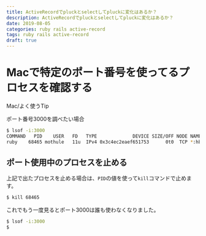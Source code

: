 ```yaml
---
title: ActiveRecordでpluckとselectしてpluckに変化はあるか？
description: ActiveRecordでpluckとselectしてpluckに変化はあるか？
date: 2019-08-05
categories: ruby rails active-record
tags: ruby rails active-record
draft: true
---
```


# Macで特定のポート番号を使ってるプロセスを確認する

Mac/よく使うTip

ポート番号3000を調べたい場合
```sh
$ lsof -i:3000
COMMAND   PID    USER   FD   TYPE             DEVICE SIZE/OFF NODE NAME
ruby    68465 mothule   11u  IPv4 0x3c4ec2eaef651753      0t0  TCP *:hbci (LISTEN)
```

## ポート使用中のプロセスを止める

上記で出たプロセスを止める場合は、`PID`の値を使って`kill`コマンドで止めます。

```sh
$ kill 68465
```

これでもう一度見るとポート3000は誰も使わなくなりました。
```sh
$ lsof -i:3000
$
```
